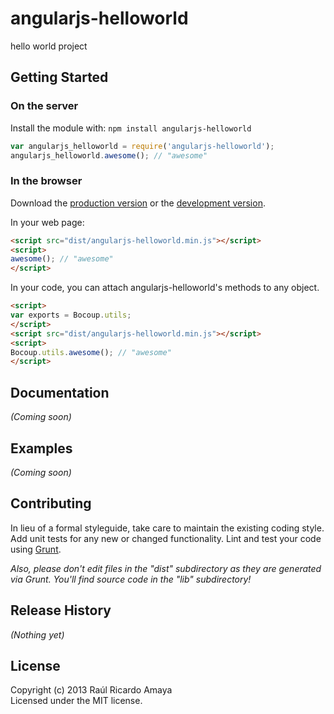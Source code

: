 # angularjs-helloworld

hello world project

## Getting Started
### On the server
Install the module with: `npm install angularjs-helloworld`

```javascript
var angularjs_helloworld = require('angularjs-helloworld');
angularjs_helloworld.awesome(); // "awesome"
```

### In the browser
Download the [production version][min] or the [development version][max].

[min]: https://raw.github.com/luar/angularjs-helloworld/master/dist/angularjs-helloworld.min.js
[max]: https://raw.github.com/luar/angularjs-helloworld/master/dist/angularjs-helloworld.js

In your web page:

```html
<script src="dist/angularjs-helloworld.min.js"></script>
<script>
awesome(); // "awesome"
</script>
```

In your code, you can attach angularjs-helloworld's methods to any object.

```html
<script>
var exports = Bocoup.utils;
</script>
<script src="dist/angularjs-helloworld.min.js"></script>
<script>
Bocoup.utils.awesome(); // "awesome"
</script>
```

## Documentation
_(Coming soon)_

## Examples
_(Coming soon)_

## Contributing
In lieu of a formal styleguide, take care to maintain the existing coding style. Add unit tests for any new or changed functionality. Lint and test your code using [Grunt](http://gruntjs.com/).

_Also, please don't edit files in the "dist" subdirectory as they are generated via Grunt. You'll find source code in the "lib" subdirectory!_

## Release History
_(Nothing yet)_

## License
Copyright (c) 2013 Raúl Ricardo Amaya  
Licensed under the MIT license.
